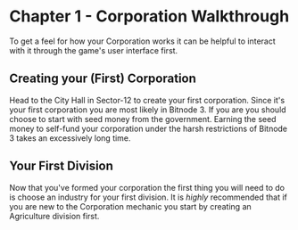 # Chapter 1 - Corporation Walkthrough

To get a feel for how your Corporation works it can be helpful to
interact with it through the game's user interface first.

## Creating your (First) Corporation

Head to the City Hall in Sector-12 to create your first
corporation. Since it's your first corporation you are most likely in
Bitnode 3. If you are you should choose to start with seed money from
the government. Earning the seed money to self-fund your corporation
under the harsh restrictions of Bitnode 3 takes an excessively long
time.

## Your First Division

Now that you've formed your corporation the first thing you will need
to do is choose an industry for your first division. It is _highly_
recommended that if you are new to the Corporation mechanic you start
by creating an Agriculture division first.
